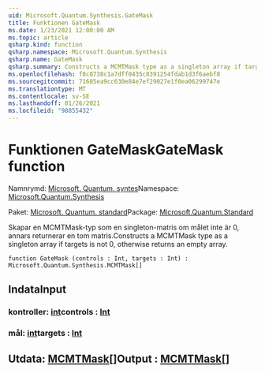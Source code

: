 ```yaml
---
uid: Microsoft.Quantum.Synthesis.GateMask
title: Funktionen GateMask
ms.date: 1/23/2021 12:00:00 AM
ms.topic: article
qsharp.kind: function
qsharp.namespace: Microsoft.Quantum.Synthesis
qsharp.name: GateMask
qsharp.summary: Constructs a MCMTMask type as a singleton array if targets is not 0, otherwise returns an empty array.
ms.openlocfilehash: f8c8738c1a7dff0435c8391254fdab1d3f6aebf8
ms.sourcegitcommit: 71605ea9cc630e84e7ef29027e1f0ea06299747e
ms.translationtype: MT
ms.contentlocale: sv-SE
ms.lasthandoff: 01/26/2021
ms.locfileid: "98855432"
---
```

# <a name="gatemask-function"></a><span data-ttu-id="e3524-102">Funktionen GateMask</span><span class="sxs-lookup"><span data-stu-id="e3524-102">GateMask function</span></span>

<span data-ttu-id="e3524-103">Namnrymd: [Microsoft. Quantum. syntes](xref:Microsoft.Quantum.Synthesis)</span><span class="sxs-lookup"><span data-stu-id="e3524-103">Namespace: [Microsoft.Quantum.Synthesis](xref:Microsoft.Quantum.Synthesis)</span></span>

<span data-ttu-id="e3524-104">Paket: [Microsoft. Quantum. standard](https://nuget.org/packages/Microsoft.Quantum.Standard)</span><span class="sxs-lookup"><span data-stu-id="e3524-104">Package: [Microsoft.Quantum.Standard](https://nuget.org/packages/Microsoft.Quantum.Standard)</span></span>


<span data-ttu-id="e3524-105">Skapar en MCMTMask-typ som en singleton-matris om målet inte är 0, annars returnerar en tom matris.</span><span class="sxs-lookup"><span data-stu-id="e3524-105">Constructs a MCMTMask type as a singleton array if targets is not 0, otherwise returns an empty array.</span></span>

```qsharp
function GateMask (controls : Int, targets : Int) : Microsoft.Quantum.Synthesis.MCMTMask[]
```


## <a name="input"></a><span data-ttu-id="e3524-106">Indata</span><span class="sxs-lookup"><span data-stu-id="e3524-106">Input</span></span>

### <a name="controls--int"></a><span data-ttu-id="e3524-107">kontroller: [int](xref:microsoft.quantum.lang-ref.int)</span><span class="sxs-lookup"><span data-stu-id="e3524-107">controls : [Int](xref:microsoft.quantum.lang-ref.int)</span></span>




### <a name="targets--int"></a><span data-ttu-id="e3524-108">mål: [int](xref:microsoft.quantum.lang-ref.int)</span><span class="sxs-lookup"><span data-stu-id="e3524-108">targets : [Int](xref:microsoft.quantum.lang-ref.int)</span></span>





## <a name="output--mcmtmask"></a><span data-ttu-id="e3524-109">Utdata: [MCMTMask](xref:Microsoft.Quantum.Synthesis.MCMTMask)[]</span><span class="sxs-lookup"><span data-stu-id="e3524-109">Output : [MCMTMask](xref:Microsoft.Quantum.Synthesis.MCMTMask)[]</span></span>

